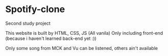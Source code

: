 # Spotify-clone

Second study project 

This website is built by HTML, CSS, JS (All vanila)
Only including front-end (because i haven't learned back-end yet :))

Only some song from MCK and Vu can be listened, others ain't available


